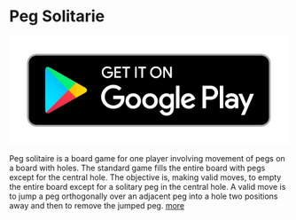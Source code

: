 # Peg Solitarie

[<img alt="Get it on Google Play" src="https://github.com/ermanergoz/images-in-readme/blob/master/google-play-badge.png">](https://play.google.com/store/apps/details?id=com.erman.pegsolitarie)

Peg solitaire is a board game for one player involving movement of pegs on a board with holes. The standard game fills the entire board with pegs except for the central hole. The objective is, making valid moves, to empty the entire board except for a solitary peg in the central hole. A valid move is to jump a peg orthogonally over an adjacent peg into a hole two positions away and then to remove the jumped peg.   [more](https://en.wikipedia.org/wiki/Peg_solitaire)

